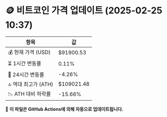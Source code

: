# 🪙 비트코인 가격 업데이트 (2025-02-25 10:37)

| 항목                | 값 |
|--------------------|----------------|
| 💰 현재 가격 (USD) | $91900.53 |
| ⏳ 1시간 변동률    | 0.11% |
| 📆 24시간 변동률   | -4.26% |
| 🔝 역대 최고가 (ATH) | $109021.48 |
| 📉 ATH 대비 하락률 | -15.66% |

🔄 **이 파일은 GitHub Actions에 의해 자동으로 업데이트됩니다.**
